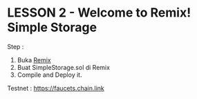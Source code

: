 # LESSON 2 - Welcome to Remix! Simple Storage

Step :
1. Buka <a href="https://remix.ethereum.org/" rel="nofollow">Remix</a>
2. Buat SimpleStorage.sol di Remix
3. Compile and Deploy it.

Testnet : <a href="https://faucets.chain.link" rel="nofollow">https://faucets.chain.link</a>
